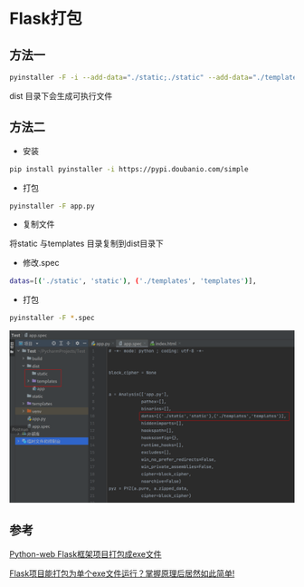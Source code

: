 <!--
 * @Description: 
 * @Version: 1.0
 * @Author: dmjcb
 * @Email:  
 * @Date: 2021-12-30 22:01:01
 * @LastEditors: dmjcb
 * @LastEditTime: 2023-04-23 09:30:55
-->

# Flask打包

## 方法一

```sh
pyinstaller -F -i --add-data="./static;./static" --add-data="./templates;./templates"  app.py
```

dist 目录下会生成可执行文件

## 方法二

- 安装

```sh
pip install pyinstaller -i https://pypi.doubanio.com/simple
```

- 打包

```sh
pyinstaller -F app.py
```

- 复制文件

将static 与templates 目录复制到dist目录下

- 修改.spec

```sh
datas=[('./static', 'static'), ('./templates', 'templates')], 
```

- 打包

```sh
pyinstaller -F *.spec
```

![](https://raw.githubusercontent.com/dmjcb/SelfImgur/main/20211230223519.png)

## 参考

[Python-web Flask框架项目打包成exe文件](https://www.cxyzjd.com/article/qq_42370335/114276385)  

[Flask项目能打包为单个exe文件运行？掌握原理后居然如此简单!](https://bbs.huaweicloud.com/blogs/210229)